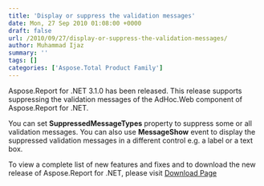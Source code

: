 ```yaml
---
title: 'Display or suppress the validation messages'
date: Mon, 27 Sep 2010 01:08:00 +0000
draft: false
url: /2010/09/27/display-or-suppress-the-validation-messages/
author: Muhammad Ijaz
summary: ''
tags: []
categories: ['Aspose.Total Product Family']
---
```


Aspose.Report for .NET 3.1.0 has been released. This release supports suppressing the validation messages of the AdHoc.Web component of Aspose.Report for .NET.

You can set **SuppressedMessageTypes** property to suppress some or all validation messages. You can also use **MessageShow** event to display the suppressed validation messages in a different control e.g. a label or a text box.

To view a complete list of new features and fixes and to download the new release of Aspose.Report for .NET, please visit [Download Page][1]




[1]: https://docs.aspose.com/display/emailjava/Home




